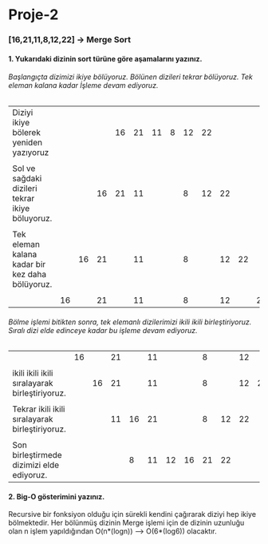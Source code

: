 # Proje-2

### [16,21,11,8,12,22] -> Merge Sort

#### 1. Yukarıdaki dizinin sort türüne göre aşamalarını yazınız.

###### Başlangıçta dizimizi ikiye bölüyoruz. Bölünen dizileri tekrar bölüyoruz. Tek eleman kalana kadar İşleme devam ediyoruz.

|                                                 |     |     |     |     |     |     |     |     |     |     |     |     |
| ----------------------------------------------- | --- | --- | --- | --- | --- | --- | --- | --- | --- | --- | --- | --- |
| Diziyi ikiye bölerek yeniden yazıyoruz          |     |     |     | 16  | 21  | 11  | 8   | 12  | 22  |     |     |     |
|                                                 |     |     |     |     |     |     |     |     |     |     |     |     |
| Sol ve sağdaki dizileri tekrar ikiye böluyoruz. |     |     | 16  | 21  | 11  |     |     | 8   | 12  | 22  |     |     |
|                                                 |     |     |     |     |     |     |     |     |     |     |     |     |
| Tek eleman kalana kadar bir kez daha bölüyoruz. |     | 16  | 21  |     | 11  |     |     | 8   |     | 12  | 22  |     |
|                                                 |     |     |     |     |     |     |     |     |     |     |     |     |
|                                                 | 16  |     | 21  |     | 11  |     |     | 8   |     | 12  |     | 22  |

###### Bölme işlemi bitikten sonra, tek elemanlı dizilerimizi ikili ikili birleştiriyoruz. Sıralı dizi elde edinceye kadar bu işleme devam ediyoruz.

|                                                 |     |     |     |     |     |     |     |     |     |     |     |     |
| ----------------------------------------------- | --- | --- | --- | --- | --- | --- | --- | --- | --- | --- | --- | --- |
|                                                 | 16  |     | 21  |     | 11  |     |     | 8   |     | 12  |     | 22  |
|                                                 |     |     |     |     |     |     |     |     |     |     |     |     |
| ikili ikili ikili sıralayarak birleştiriyoruz.  |     | 16  | 21  |     | 11  |     |     | 8   |     | 12  | 22  |     |
|                                                 |     |     |     |     |     |     |     |     |     |     |     |     |
| Tekrar ikili ikili sıralayarak birleştiriyoruz. |     |     | 11  | 16  | 21  |     |     | 8   | 12  | 22  |     |     |
|                                                 |     |     |     |     |     |     |     |     |     |     |     |     |
| Son birleştirmede dizimizi elde ediyoruz.       |     |     |     | 8   | 11  | 12  | 16  | 21  | 22  |     |     |     |

#### 2. Big-O gösterimini yazınız.

Recursive bir fonksiyon olduğu için sürekli kendini çağırarak diziyi hep ikiye bölmektedir. Her bölünmüş dizinin Merge işlemi için de dizinin uzunluğu olan n işlem yapıldığından O(n*(logn)) --> O(6*(log6)) olacaktır.
